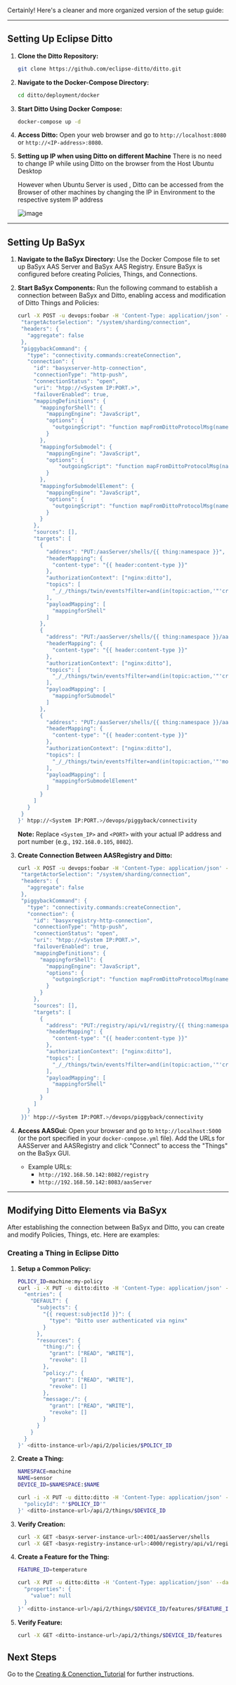 Certainly! Here's a cleaner and more organized version of the setup guide:

---

## Setting Up Eclipse Ditto

1. **Clone the Ditto Repository:**
   ```bash
   git clone https://github.com/eclipse-ditto/ditto.git
   ```

2. **Navigate to the Docker-Compose Directory:**
   ```bash
   cd ditto/deployment/docker
   ```

3. **Start Ditto Using Docker Compose:**
   ```bash
   docker-compose up -d
   ```

4. **Access Ditto:**
   Open your web browser and go to `http://localhost:8080` or `http://<IP-address>:8080`.

5. **Setting up IP when using Ditto on different Machine**
   There is no need to change IP while using Ditto on the browser from the Host Ubuntu Desktop

   However when Ubuntu Server is used , Ditto can be accessed from the Browser of other machines by changing the IP in Environment to the respective system IP address
   

   ![image](https://github.com/user-attachments/assets/edabc64e-e2f5-4409-b08c-e8aec877807a)


---

## Setting Up BaSyx

1. **Navigate to the BaSyx Directory:**
   Use the Docker Compose file to set up BaSyx AAS Server and BaSyx AAS Registry. Ensure BaSyx is configured before creating Policies, Things, and Connections.

2. **Start BaSyx Components:**
   Run the following command to establish a connection between BaSyx and Ditto, enabling access and modification of Ditto Things and Policies:
   ```bash
   curl -X POST -u devops:foobar -H 'Content-Type: application/json' --data-binary '{
    "targetActorSelection": "/system/sharding/connection",
    "headers": {
      "aggregate": false
    },
    "piggybackCommand": {
      "type": "connectivity.commands:createConnection",
      "connection": {
        "id": "basyxserver-http-connection",
        "connectionType": "http-push",
        "connectionStatus": "open",
        "uri": "htpp://<System IP:PORT.>",
        "failoverEnabled": true,
        "mappingDefinitions": {
          "mappingforShell": {
            "mappingEngine": "JavaScript",
            "options": {
              "outgoingScript": "function mapFromDittoProtocolMsg(namespace, name, group, channel, criterion, action, path, dittoHeaders, value, status, extra) {\n  let headers = dittoHeaders;\n  let textPayload = JSON.stringify({\n    conceptDictionary: [],\n    identification: {\n      idType: '"'Custom'"',\n      id: namespace\n    },\n    idShort: namespace,\n    dataSpecification: [],\n    modelType: {\n      name: '"'AssetAdministrationShell'"'\n    },\n    asset: {\n      identification: {\n        idType: '"'Custom'"',\n        id: namespace + '"'-asset'"'\n      },\n      idShort: namespace + '"'-asset'"',\n      kind: '"'Instance'"',\n      dataSpecification: [],\n      modelType: {\n        name: '"'Asset'"'\n      },\n      embeddedDataSpecifications: []\n    },\n    embeddedDataSpecifications: [],\n    views: [],\n    submodels: []\n  });\n  let bytePayload = null;\n  let contentType = '"'application/json'"';\n  return Ditto.buildExternalMsg(headers, textPayload, bytePayload, contentType);}"            
            }
          },
          "mappingforSubmodel": {
            "mappingEngine": "JavaScript",
            "options": {
                "outgoingScript": "function mapFromDittoProtocolMsg(namespace, name, group, channel, criterion, action, path, dittoHeaders, value, status, extra) {\n  \n  let feature_id = path.split('"'/'"').slice(2);\n  let headers = dittoHeaders;\n  let textPayload = JSON.stringify(\n    {\n      parent: {\n        keys: [\n          {\n            idType: '"'Custom'"',\n            type: '"'AssetAdministrationShell'"',\n            value: namespace,\n            local: true\n          }\n        ]\n      },\n      identification: {\n        idType: '"'Custom'"',\n        id: name+'"'_'"'+feature_id\n      },\n      idShort: name+'"'_'"'+feature_id,\n      kind: '"'Instance'"',\n      dataSpecification: [],\n      modelType: {\n        name: '"'Submodel'"'\n      },\n      embeddedDataSpecifications: [],\n      submodelElements: []\n    }\n\n  );\n  let bytePayload = null;\n  let contentType = '"'application/json'"';\n  return Ditto.buildExternalMsg(headers, textPayload, bytePayload, contentType);}"
            }
          },
          "mappingforSubmodelElement": {
            "mappingEngine": "JavaScript",
            "options": {
              "outgoingScript": "function mapFromDittoProtocolMsg(namespace, name, group, channel, criterion, action, path, dittoHeaders, value, status, extra) {\n  let property_id = path.split('"'/'"').slice(3).join('"'_'"');\n  let feature_id = path.split('"'/'"').slice(2,3);\n  let headers = dittoHeaders;\n  let dataType = typeof value;\n  dataType = mapDataType(dataType)\n\n  function mapDataType(dataType) {\n    switch (dataType) {\n        case '"'undefined'"':\n        return '"'Undefined'"';\n        case '"'boolean'"':\n        return '"'boolean'"';\n        case '"'number'"':\n        return '"'int'"';\n        case '"'string'"':\n        return '"'string'"';\n        case '"'symbol'"':\n        return '"'Symbol'"';\n        case '"'bigint'"':\n        return '"'BigInt'"';\n        case '"'object'"':\n        return '"'string'"';\n        case '"'function'"':\n        return '"'Function'"';\n        default:\n        return '"'Unknown'"';\n    }\n  }\n  let textPayload = JSON.stringify(\n  {\n    parent: {\n      keys: [\n        {\n          idType: '"'Custom'"',\n          type: '"'Submodel'"',\n          value: name+'"'_'"'+feature_id,\n          local: true\n        }\n      ]\n    },\n    idShort: property_id,\n    kind: '"'Instance'"',\n    valueType: dataType,\n    modelType: {\n      name: '"'Property'"'\n    },\n    value: value\n  }\n  );\n  let bytePayload = null;\n  let contentType = '"'application/json'"';\n  return Ditto.buildExternalMsg(headers, textPayload, bytePayload, contentType);}"
            }
          }
        },
        "sources": [],
        "targets": [
          {
            "address": "PUT:/aasServer/shells/{{ thing:namespace }}",
            "headerMapping": {
              "content-type": "{{ header:content-type }}"
            },
            "authorizationContext": ["nginx:ditto"],
            "topics": [
              "_/_/things/twin/events?filter=and(in(topic:action,'"'created'"'),eq(resource:path,'"'/'"'))"
            ],
            "payloadMapping": [
              "mappingforShell"
            ]
          },
          {
            "address": "PUT:/aasServer/shells/{{ thing:namespace }}/aas/submodels/{{ thing:name }}_{{ resource:path | fn:substring-after('"'/features/'"') }}",
            "headerMapping": {
              "content-type": "{{ header:content-type }}"
            },
            "authorizationContext": ["nginx:ditto"],
            "topics": [
              "_/_/things/twin/events?filter=and(in(topic:action,'"'created'"'),not(eq(resource:path,'"'/features'"')),like(resource:path,'"'/features*'"'),not(like(resource:path,'"'*properties*'"')))"
            ],
            "payloadMapping": [
              "mappingforSubmodel"
            ]
          },
          {
            "address": "PUT:/aasServer/shells/{{ thing:namespace }}/aas/submodels/{{ thing:name }}_{{ resource:path | fn:substring-after('"'/features/'"') | fn:substring-before('"'/properties'"') }}/submodel/submodelElements/properties_{{ resource:path | fn:substring-after('"'/properties/'"') | fn:replace('"'/'"','"'_'"') }}",
            "headerMapping": {
              "content-type": "{{ header:content-type }}"
            },
            "authorizationContext": ["nginx:ditto"],
            "topics": [
              "_/_/things/twin/events?filter=and(in(topic:action,'"'modified'"'),not(eq(resource:path,'"'/features'"')),like(resource:path,'"'/features*'"'),like(resource:path,'"'*properties*'"'),not(like(resource:path,'"'*properties'"')))"
            ],
            "payloadMapping": [
              "mappingforSubmodelElement"
            ]
          }
        ]
      }
    }
   }' htpp://<System IP:PORT.>/devops/piggyback/connectivity
   ```

   **Note:** Replace `<System_IP>` and `<PORT>` with your actual IP address and port number (e.g., `192.168.0.105`, `8082`).

3. **Create Connection Between AASRegistry and Ditto:**
   ```bash
   curl -X POST -u devops:foobar -H 'Content-Type: application/json' --data-binary '{
    "targetActorSelection": "/system/sharding/connection",
    "headers": {
      "aggregate": false
    },
    "piggybackCommand": {
      "type": "connectivity.commands:createConnection",
      "connection": {
        "id": "basyxregistry-http-connection",
        "connectionType": "http-push",
        "connectionStatus": "open",
        "uri": "htpp://<System IP:PORT.>",
        "failoverEnabled": true,
        "mappingDefinitions": {
          "mappingforShell": {
            "mappingEngine": "JavaScript",
            "options": {
              "outgoingScript": "function mapFromDittoProtocolMsg(namespace, name, group, channel, criterion, action, path, dittoHeaders, value, status, extra) {\n  let headers = dittoHeaders;\n  let textPayload = JSON.stringify({\n    endpoints: [\n        {\n            address: '"'<basyx-server-instance-url>:4001/aasServer/shells/'"' + namespace + '"'/aas'"',\n            type: '"'http'"'\n        }\n    ],\n    modelType: {\n        name: '"'AssetAdministrationShellDescriptor'"'\n    },\n    identification: {\n        idType: '"'Custom'"',\n        id: namespace\n},\n    idShort: namespace,\n      asset: {\n          identification: {\n              idType: '"'Custom'"',\n              id: namespace + '"'-asset'"'\n          },\n          idShort: namespace + '"'-asset'"',\n          kind: '"'Instance'"',\n          dataSpecification: [],\n          modelType: {\n              name: '"'Asset'"'\n          },\n          embeddedDataSpecifications: []\n      },\n      submodels: []\n  });\n  let bytePayload = null;\n  let contentType = '"'application/json'"';\n  return Ditto.buildExternalMsg(headers, textPayload, bytePayload, contentType);}"
            }
          }
        },
        "sources": [],
        "targets": [
          {
            "address": "PUT:/registry/api/v1/registry/{{ thing:namespace }}",
            "headerMapping": {
              "content-type": "{{ header:content-type }}"
            },
            "authorizationContext": ["nginx:ditto"],
            "topics": [
              "_/_/things/twin/events?filter=and(in(topic:action,'"'created'"'),eq(resource:path,'"'/'"'))"
            ],
            "payloadMapping": [
              "mappingforShell"
            ]
          }
        ]
      }
    }}' htpp://<System IP:PORT.>/devops/piggyback/connectivity
   ```

4. **Access AASGui:**
   Open your browser and go to `http://localhost:5000` (or the port specified in your `docker-compose.yml` file). Add the URLs for AASServer and AASRegistry and click "Connect" to access the "Things" on the BaSyx GUI.
   - Example URLs:
     - `http://192.168.50.142:8082/registry`
     - `http://192.168.50.142:8083/aasServer`

---

## Modifying Ditto Elements via BaSyx

After establishing the connection between BaSyx and Ditto, you can create and modify Policies, Things, etc. Here are examples:

### Creating a Thing in Eclipse Ditto

1. **Setup a Common Policy:**
   ```bash
   POLICY_ID=machine:my-policy
   curl -i -X PUT -u ditto:ditto -H 'Content-Type: application/json' --data '{
     "entries": {
       "DEFAULT": {
         "subjects": {
           "{{ request:subjectId }}": {
             "type": "Ditto user authenticated via nginx"
           }
         },
         "resources": {
           "thing:/": {
             "grant": ["READ", "WRITE"],
             "revoke": []
           },
           "policy:/": {
             "grant": ["READ", "WRITE"],
             "revoke": []
           },
           "message:/": {
             "grant": ["READ", "WRITE"],
             "revoke": []
           }
         }
       }
     }
   }' <ditto-instance-url>/api/2/policies/$POLICY_ID
   ```

2. **Create a Thing:**
   ```bash
   NAMESPACE=machine
   NAME=sensor
   DEVICE_ID=$NAMESPACE:$NAME

   curl -i -X PUT -u ditto:ditto -H 'Content-Type: application/json' --data '{
     "policyId": "'$POLICY_ID'"
   }' <ditto-instance-url>/api/2/things/$DEVICE_ID
   ```

3. **Verify Creation:**
   ```bash
   curl -X GET <basyx-server-instance-url>:4001/aasServer/shells
   curl -X GET <basyx-registry-instance-url>:4000/registry/api/v1/registry
   ```

4. **Create a Feature for the Thing:**
   ```bash
   FEATURE_ID=temperature

   curl -X PUT -u ditto:ditto -H 'Content-Type: application/json' --data-binary '{
     "properties": {
       "value": null
     }
   }' <ditto-instance-url>/api/2/things/$DEVICE_ID/features/$FEATURE_ID
   ```

5. **Verify Feature:**
   ```bash
   curl -X GET <ditto-instance-url>/api/2/things/$DEVICE_ID/features
   ```


## **Next Steps**

Go to the [Creating & Conenction_Tutorial](#) for further instructions.
